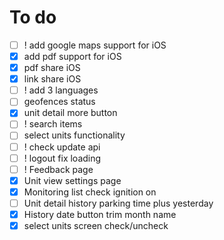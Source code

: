 # To do
- [ ] ! add google maps support for iOS
- [X] add pdf support for iOS
- [X] pdf share iOS
- [X] link share iOS
- [ ] ! add 3 languages 
- [ ] geofences status
- [X] unit detail more button
- [ ] ! search items
- [ ] select units functionality
- [ ] ! check update api
- [ ] ! logout fix loading
- [ ] ! Feedback page
- [X] Unit view settings page
- [X] Monitoring list check ignition on
- [ ] Unit detail history parking time plus yesterday
- [X] History date button trim month name
- [X] select units screen check/uncheck